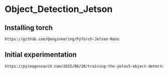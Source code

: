 # Object_Detection_Jetson
## Installing torch
```bash
https://github.com/Qengineering/PyTorch-Jetson-Nano
```
## Initial experimentation
```bash
https://pyimagesearch.com/2022/06/20/training-the-yolov5-object-detector-on-a-custom-dataset/
```
